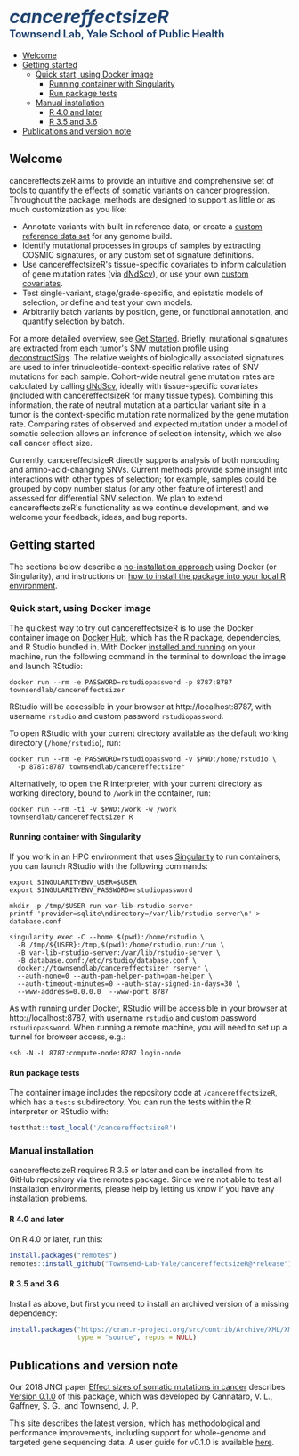 # <span style="color:#224570;font-size:115%"><em>cancereffectsizeR</em></span><br><span style="font-size:65%; color:#224570">Townsend Lab, Yale School of Public Health</span>

<!-- MarkdownTOC autolink="true" -->

- [Welcome](#welcome)
- [Getting started](#getting-started)
	- [Quick start, using Docker image](#quick-start-using-docker-image)
		- [Running container with Singularity](#running-container-with-singularity)
		- [Run package tests](#run-package-tests)
	- [Manual installation](#manual-installation)
		- [R 4.0 and later](#r-40-and-later)
		- [R 3.5 and 3.6](#r-35-and-36)
- [Publications and version note](#publications-and-version-note)

<!-- /MarkdownTOC -->

## Welcome
cancereffectsizeR aims to provide an intuitive and comprehensive set of tools to quantify the effects of somatic variants on cancer progression. Throughout the package, methods are designed to support as little or as much customization as you like:
- Annotate variants with built-in reference data, or create a [custom reference data set](articles/custom_refset_instructions.html) for any genome build.
- Identify mutational processes in groups of samples by extracting COSMIC signatures, or any custom set of signature definitions.
- Use cancereffectsizeR's tissue-specific covariates to inform calculation of gene mutation rates (via [dNdScv](https://github.com/im3sanger/dndscv)), or use your own [custom covariates](articles/create_custom_covariates.html).
- Test single-variant, stage/grade-specific, and epistatic models of selection, or define and test your own models.
- Arbitrarily batch variants by position, gene, or functional annotation, and quantify selection by batch.

For a more detailed overview, see [Get Started](articles/cancereffectsizeR.html). Briefly, mutational signatures are extracted from each tumor's SNV mutation profile using [deconstructSigs](https://github.com/raerose01/deconstructSigs). The relative weights of biologically associated signatures are used to infer trinucleotide-context-specific relative rates of SNV mutations for each sample. Cohort-wide neutral gene mutation rates are calculated by calling [dNdScv](https://github.com/im3sanger/dndscv), ideally with tissue-specific covariates (included with cancereffectsizeR for many tissue types). Combining this information, the rate of neutral mutation at a particular variant site in a tumor is the context-specific mutation rate normalized by the gene mutation rate. Comparing rates of observed and expected mutation under a model of somatic selection allows an inference of selection intensity, which we also call cancer effect size.

Currently, cancereffectsizeR directly supports analysis of both noncoding and amino-acid-changing SNVs. Current methods provide some insight into interactions with other types of selection; for example, samples could be grouped by copy number status (or any other feature of interest) and assessed for differential SNV selection. We plan to extend cancereffectsizeR's functionality as we continue development, and we welcome your feedback, ideas, and bug reports.


## Getting started

The sections below describe a [no-installation approach](#quick-start-using-docker-image) using Docker (or Singularity), and instructions on [how to install the package into your local R environment](#manual-installation).

### Quick start, using Docker image

The quickest way to try out cancereffectsizeR is to use the Docker container image on [Docker Hub](https://hub.docker.com/r/townsendlab/cancereffectsizer), which has the R package, dependencies, and R Studio bundled in. With Docker [installed and running](https://www.docker.com/get-started) on your machine, run the following command in the terminal to download the image and launch RStudio:
```shell script
docker run --rm -e PASSWORD=rstudiopassword -p 8787:8787 townsendlab/cancereffectsizer
```
RStudio will be accessible in your browser at http://localhost:8787, with username `rstudio` and custom password `rstudiopassword`.

To open RStudio with your current directory available as the default working directory (`/home/rstudio`), run:
```shell script
docker run --rm -e PASSWORD=rstudiopassword -v $PWD:/home/rstudio \
  -p 8787:8787 townsendlab/cancereffectsizer
```

Alternatively, to open the R interpreter, with your current directory as working directory, bound to `/work` in the container, run:
```shell script
docker run --rm -ti -v $PWD:/work -w /work townsendlab/cancereffectsizer R
```

#### Running container with Singularity

If you work in an HPC environment that uses [Singularity](https://sylabs.io/guides/latest/user-guide/) to run containers, you can launch RStudio with the following commands:
```shell script
export SINGULARITYENV_USER=$USER
export SINGULARITYENV_PASSWORD=rstudiopassword

mkdir -p /tmp/$USER run var-lib-rstudio-server
printf 'provider=sqlite\ndirectory=/var/lib/rstudio-server\n' > database.conf

singularity exec -C --home $(pwd):/home/rstudio \
  -B /tmp/${USER}:/tmp,$(pwd):/home/rstudio,run:/run \
  -B var-lib-rstudio-server:/var/lib/rstudio-server \
  -B database.conf:/etc/rstudio/database.conf \
  docker://townsendlab/cancereffectsizer rserver \
  --auth-none=0 --auth-pam-helper-path=pam-helper \
  --auth-timeout-minutes=0 --auth-stay-signed-in-days=30 \
  --www-address=0.0.0.0  --www-port 8787
```
As with running under Docker, RStudio will be accessible in your browser at http://localhost:8787, with username `rstudio` and custom password `rstudiopassword`. When running a remote machine, you will need to set up a tunnel for browser access, e.g.:
```shell script
ssh -N -L 8787:compute-node:8787 login-node
```

#### Run package tests

The container image includes the repository code at `/cancereffectsizeR`, which has a `tests` subdirectory. You can run the tests within the R interpreter or RStudio with:
```R
testthat::test_local('/cancereffectsizeR')
```


### Manual installation

cancereffectsizeR requires R 3.5 or later and can be installed from its GitHub repository via the remotes package. Since we're not able to test all installation environments, please help by letting us know if you have any installation problems.

#### R 4.0 and later
On R 4.0 or later, run this:
```R
install.packages("remotes")
remotes::install_github("Townsend-Lab-Yale/cancereffectsizeR@*release")
```

#### R 3.5 and 3.6
Install as above, but first you need to install an archived version of a missing dependency:
```R
install.packages("https://cran.r-project.org/src/contrib/Archive/XML/XML_3.99-0.3.tar.gz", 
                 type = "source", repos = NULL)
```


## Publications and version note
Our 2018 JNCI paper [Effect sizes of somatic mutations in cancer](https://doi.org/10.1093/jnci/djy168) describes [Version 0.1.0](https://github.com/Townsend-Lab-Yale/cancereffectsizeR/releases/tag/0.1.0) of this package, which was developed by Cannataro, V. L., Gaffney, S. G., and Townsend, J. P. 

This site describes the latest version, which has methodological and performance improvements, including support for whole-genome and targeted gene sequencing data. A user guide for v0.1.0 is available [here](https://github.com/Townsend-Lab-Yale/cancereffectsizeR/blob/master/user_guide/cancereffectsizeR_user_guide.md).







